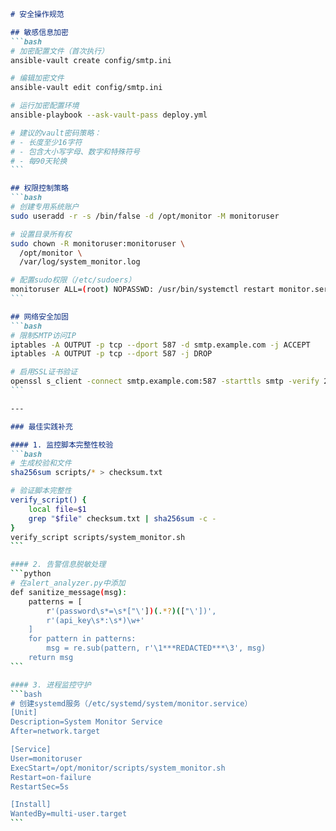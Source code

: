 ````markdown
# 安全操作规范

## 敏感信息加密
```bash
# 加密配置文件（首次执行）
ansible-vault create config/smtp.ini

# 编辑加密文件
ansible-vault edit config/smtp.ini

# 运行加密配置环境
ansible-playbook --ask-vault-pass deploy.yml

# 建议的vault密码策略：
# - 长度至少16字符
# - 包含大小写字母、数字和特殊符号
# - 每90天轮换
```

## 权限控制策略
```bash
# 创建专用系统账户
sudo useradd -r -s /bin/false -d /opt/monitor -M monitoruser

# 设置目录所有权
sudo chown -R monitoruser:monitoruser \
  /opt/monitor \
  /var/log/system_monitor.log

# 配置sudo权限（/etc/sudoers）
monitoruser ALL=(root) NOPASSWD: /usr/bin/systemctl restart monitor.service
```

## 网络安全加固
```bash
# 限制SMTP访问IP
iptables -A OUTPUT -p tcp --dport 587 -d smtp.example.com -j ACCEPT
iptables -A OUTPUT -p tcp --dport 587 -j DROP

# 启用SSL证书验证
openssl s_client -connect smtp.example.com:587 -starttls smtp -verify 2
```

---

### 最佳实践补充

#### 1. 监控脚本完整性校验
```bash
# 生成校验和文件
sha256sum scripts/* > checksum.txt

# 验证脚本完整性
verify_script() {
    local file=$1
    grep "$file" checksum.txt | sha256sum -c -
}
verify_script scripts/system_monitor.sh
```

#### 2. 告警信息脱敏处理
```python
# 在alert_analyzer.py中添加
def sanitize_message(msg):
    patterns = [
        r'(password\s*=\s*["\'])(.*?)(["\'])',
        r'(api_key\s*:\s*)\w+'
    ]
    for pattern in patterns:
        msg = re.sub(pattern, r'\1***REDACTED***\3', msg)
    return msg
```

#### 3. 进程监控守护
```bash
# 创建systemd服务（/etc/systemd/system/monitor.service）
[Unit]
Description=System Monitor Service
After=network.target

[Service]
User=monitoruser
ExecStart=/opt/monitor/scripts/system_monitor.sh
Restart=on-failure
RestartSec=5s

[Install]
WantedBy=multi-user.target
```